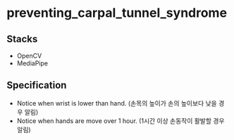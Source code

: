 # preventing_carpal_tunnel_syndrome

## Stacks
- OpenCV
- MediaPipe

## Specification
- Notice when wrist is lower than hand. (손목의 높이가 손의 높이보다 낮을 경우 알림)  
- Notice when hands are move over 1 hour. (1시간 이상 손동작이 활발할 경우 알림)  
